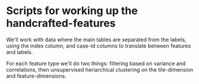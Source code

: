 # Scripts for working up the handcrafted-features

We'll work with data where the main tables are separated from the labels, using the index column, and case-id columns to translate between features and labels.

For each feature type we'll do two things: filtering based on variance and correlations, then unsupervised heriarchical clustering on the tile-dimension and feature-dimensions. 